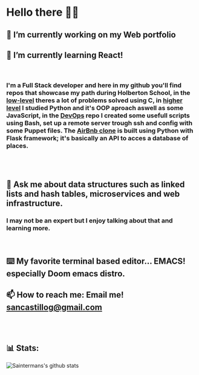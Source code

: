 # Hello there 🧙‍♂️
## <p>🔭 I’m currently working on my Web portfolio</p>

## 🌱 I’m currently learning React!

<br>

### I'm a Full Stack developer and here in my github you'll find repos that showcase my path during Holberton School, in the [low-level](https://github.com/Sainterman/holbertonschool-low_level_programming) theres a lot of problems solved using C, in [higher level](https://github.com/Sainterman/holbertonschool-higher_level_programming) I studied Python and it's OOP aproach aswell as some JavaScript, in the [DevOps](https://github.com/Sainterman/holberton-system_engineering-devops) repo I created some usefull scripts using Bash, set up a remote server trough ssh and config with some Puppet files. The [AirBnb clone](https://github.com/Sainterman/AirBnB_clone_v3) is built using Python with Flask framework; it's basically an API to acces a database of places.

<br>
<br>

## 💬 Ask me about data structures such as linked lists and hash tables, microservices and web infrastructure. 
### I may not be an expert but I enjoy talking about that and learning more.

<br>

## ⌨️ My favorite terminal based editor... EMACS! especially Doom emacs distro.

## 📫 How to reach me: Email me! sancastillog@gmail.com

<br>
<br>

## 📊 Stats:
![Saintermans's github stats](https://github-readme-stats.vercel.app/api?username=Sainterman)